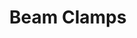 ---
title: "Beam Clamps"
description : "this is a meta description"
draft: false
image: "/images/products/beamClamps/beam-clamps.jpg"

---